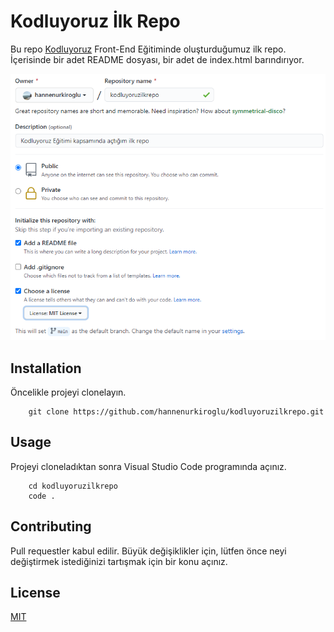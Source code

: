 <h1> Kodluyoruz İlk Repo </h1>

Bu repo [Kodluyoruz](https://www.kodluyoruz.org/) Front-End Eğitiminde oluşturduğumuz ilk repo. İçerisinde bir adet README dosyası, bir adet de index.html barındırıyor.<br>

![ProjeResmi](/figures/kodluyoruzrepo.PNG)

<h2> Installation </h2>

Öncelikle projeyi clonelayın. <br>

```
    git clone https://github.com/hannenurkiroglu/kodluyoruzilkrepo.git
```

<h2> Usage </h2>

Projeyi cloneladıktan sonra Visual Studio Code programında açınız. <br>

```
    cd kodluyoruzilkrepo 
    code .
```

<h2> Contributing </h2>

Pull requestler kabul edilir. Büyük değişiklikler için, lütfen önce neyi değiştirmek istediğinizi tartışmak için bir konu açınız.

<h2> License </h2>

[MIT](https://choosealicense.com/licenses/mit/)
